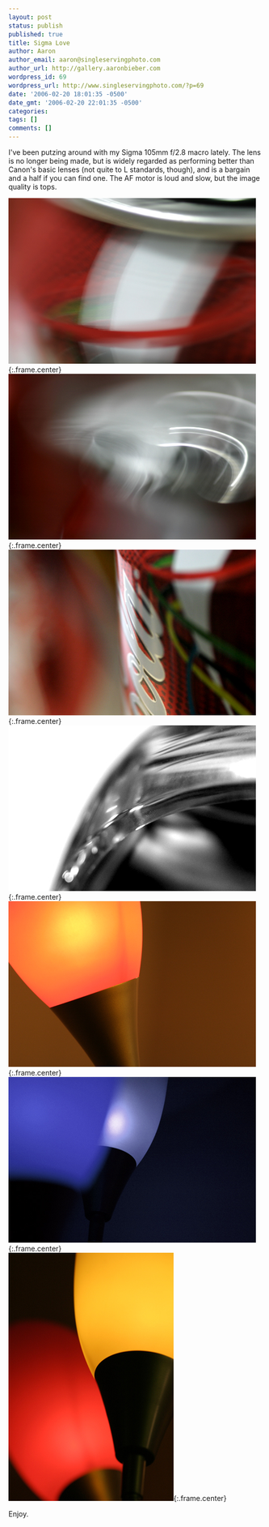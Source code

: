 ```yaml
---
layout: post
status: publish
published: true
title: Sigma Love
author: Aaron
author_email: aaron@singleservingphoto.com
author_url: http://gallery.aaronbieber.com
wordpress_id: 69
wordpress_url: http://www.singleservingphoto.com/?p=69
date: '2006-02-20 18:01:35 -0500'
date_gmt: '2006-02-20 22:01:35 -0500'
categories:
tags: []
comments: []
---
```

I've been putzing around with my Sigma 105mm f/2.8 macro lately. The
lens is no longer being made, but is widely regarded as performing
better than Canon's basic lenses (not quite to L standards, though), and
is a bargain and a half if you can find one. The AF motor is loud and
slow, but the image quality is tops.

![](/ssp/20feb06-01.jpg){:.frame.center}\
 ![](/ssp/20feb06-02.jpg){:.frame.center}\
 ![](/ssp/20feb06-03.jpg){:.frame.center}\
 ![](/ssp/20feb06-04.jpg){:.frame.center}\
 ![](/ssp/20feb06-05.jpg){:.frame.center}\
 ![](/ssp/20feb06-06.jpg){:.frame.center}\
 ![](/ssp/20feb06-07.jpg){:.frame.center}

Enjoy.
